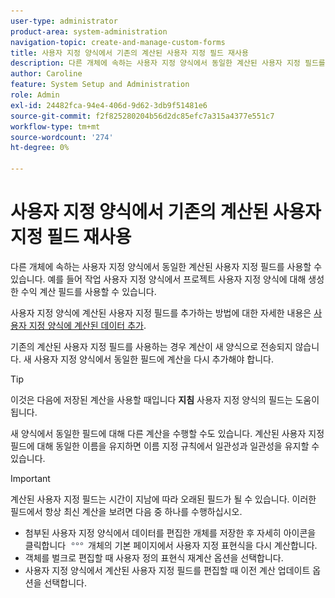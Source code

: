 ```yaml
---
user-type: administrator
product-area: system-administration
navigation-topic: create-and-manage-custom-forms
title: 사용자 지정 양식에서 기존의 계산된 사용자 지정 필드 재사용
description: 다른 개체에 속하는 사용자 지정 양식에서 동일한 계산된 사용자 지정 필드를 사용할 수 있습니다. 예를 들어 작업 사용자 지정 양식에서 프로젝트 사용자 지정 양식에 대해 생성한 수익 계산 필드를 사용할 수 있습니다.
author: Caroline
feature: System Setup and Administration
role: Admin
exl-id: 24482fca-94e4-406d-9d62-3db9f51481e6
source-git-commit: f2f825280204b56d2dc85efc7a315a4377e551c7
workflow-type: tm+mt
source-wordcount: '274'
ht-degree: 0%

---
```


# 사용자 지정 양식에서 기존의 계산된 사용자 지정 필드 재사용

다른 개체에 속하는 사용자 지정 양식에서 동일한 계산된 사용자 지정 필드를 사용할 수 있습니다. 예를 들어 작업 사용자 지정 양식에서 프로젝트 사용자 지정 양식에 대해 생성한 수익 계산 필드를 사용할 수 있습니다.

사용자 지정 양식에 계산된 사용자 지정 필드를 추가하는 방법에 대한 자세한 내용은 [사용자 지정 양식에 계산된 데이터 추가](../../../administration-and-setup/customize-workfront/create-manage-custom-forms/add-calculated-data-to-custom-form.md).

기존의 계산된 사용자 지정 필드를 사용하는 경우 계산이 새 양식으로 전송되지 않습니다. 새 사용자 지정 양식에서 동일한 필드에 계산을 다시 추가해야 합니다.

>[!TIP]
>
>이것은 다음에 저장된 계산을 사용할 때입니다 **지침** 사용자 지정 양식의 필드는 도움이 됩니다.

새 양식에서 동일한 필드에 대해 다른 계산을 수행할 수도 있습니다. 계산된 사용자 지정 필드에 대해 동일한 이름을 유지하면 이름 지정 규칙에서 일관성과 일관성을 유지할 수 있습니다.

>[!IMPORTANT]
>
>계산된 사용자 지정 필드는 시간이 지남에 따라 오래된 필드가 될 수 있습니다. 이러한 필드에서 항상 최신 계산을 보려면 다음 중 하나를 수행하십시오.
>
>* 첨부된 사용자 지정 양식에서 데이터를 편집한 개체를 저장한 후 자세히 아이콘을 클릭합니다 ![](assets/more-icon.png) 개체의 기본 페이지에서 사용자 지정 표현식을 다시 계산합니다.
>* 객체를 벌크로 편집할 때 사용자 정의 표현식 재계산 옵션을 선택합니다.
>* 사용자 지정 양식에서 계산된 사용자 지정 필드를 편집할 때 이전 계산 업데이트 옵션을 선택합니다.
>

